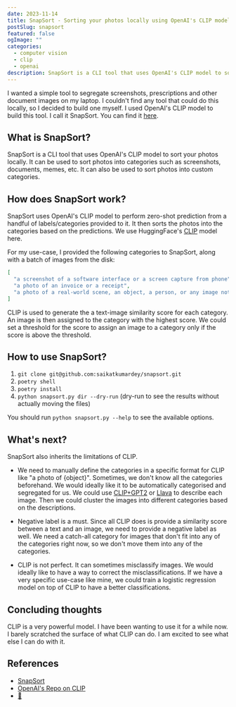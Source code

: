 ```yaml
---
date: 2023-11-14
title: SnapSort - Sorting your photos locally using OpenAI's CLIP model
postSlug: snapsort
featured: false
ogImage: ""
categories:
  - computer vision
  - clip
  - openai
description: SnapSort is a CLI tool that uses OpenAI's CLIP model to sort your photos locally.
---
```


I wanted a simple tool to segregate screenshots, prescriptions and other document images on my laptop. I couldn't find any tool that could do this locally, so I decided to build one myself. I used OpenAI's CLIP model to build this tool. I call it SnapSort. You can find it [here](https://github.com/saikatkumardey/snapsort).

## What is SnapSort?

SnapSort is a CLI tool that uses OpenAI's CLIP model to sort your photos locally. It can be used to sort photos into categories such as screenshots, documents, memes, etc. It can also be used to sort photos into custom categories.

## How does SnapSort work?

SnapSort uses OpenAI's CLIP model to perform zero-shot prediction from a handful of labels/categories provided to it. It then sorts the photos into the categories based on the predictions. We use HuggingFace's [CLIP](https://huggingface.co/openai/clip-vit-base-patch32) model here.

For my use-case, I provided the following categories to SnapSort, along with a batch of images from the disk:

```json
[
  "a screenshot of a software interface or a screen capture from phone",
  "a photo of an invoice or a receipt",
  "a photo of a real-world scene, an object, a person, or any image not fitting the description of a screenshot, receipt, or invoice"
]
```

CLIP is used to generate the a text-image similarity score for each category. An image is then assigned to the category with the highest score. We could set a threshold for the score to assign an image to a category only if the score is above the threshold.

## How to use SnapSort?

1. `git clone git@github.com:saikatkumardey/snapsort.git`
2. `poetry shell`
3. `poetry install`
4. `python snapsort.py dir --dry-run` (dry-run to see the results without actually moving the files)

You should run `python snapsort.py --help` to see the available options.

## What's next?

SnapSort also inherits the limitations of CLIP.

- We need to manually define the categories in a specific format for CLIP like "a photo of {object}". Sometimes, we don't know all the categories beforehand. We would ideally like it to be automatically categorised and segregated for us. We could use [CLIP+GPT2](https://github.com/jmisilo/clip-gpt-captioning) or [Llava](https://github.com/SkunkworksAI/BakLLaVA) to describe each image. Then we could cluster the images into different categories based on the descriptions.

- Negative label is a must. Since all CLIP does is provide a similarity score between a text and an image, we need to provide a negative label as well. We need a catch-all category for images that don't fit into any of the categories right now, so we don't move them into any of the categories.

- CLIP is not perfect. It can sometimes misclassify images. We would ideally like to have a way to correct the misclassifications. If we have a very specific use-case like mine, we could train a logistic regression model on top of CLIP to have a better classifications.

## Concluding thoughts

CLIP is a very powerful model. I have been wanting to use it for a while now. I barely scratched the surface of what CLIP can do. I am excited to see what else I can do with it.

## References

- [SnapSort](https://github.com/saikatkumardey/snapsort)
- [OpenAI's Repo on CLIP](https://github.com/openai/CLIP)
- [🤗](https://huggingface.co/docs/transformers/main/en/model_doc/clip#transformers.CLIPModel)
